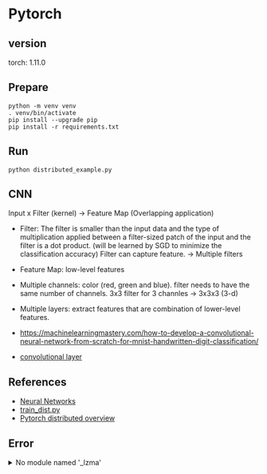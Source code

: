 # Pytorch

## version

torch: 1.11.0

## Prepare

```
python -m venv venv
. venv/bin/activate
pip install --upgrade pip
pip install -r requirements.txt
```

## Run

```
python distributed_example.py
```

## CNN

Input x Filter (kernel) -> Feature Map (Overlapping application)

- Filter: The filter is smaller than the input data and the type of multiplication applied between a filter-sized patch of the input and the filter is a dot product. (will be learned by SGD to minimize the classification accuracy) Filter can capture feature. -> Multiple filters
- Feature Map: low-level features
- Multiple channels: color (red, green and blue). filter needs to have the same number of channels. 3x3 filter for 3 channles -> 3x3x3 (3-d)
- Multiple layers: extract features that are combination of lower-level features.

- https://machinelearningmastery.com/how-to-develop-a-convolutional-neural-network-from-scratch-for-mnist-handwritten-digit-classification/
- [convolutional layer](https://machinelearningmastery.com/convolutional-layers-for-deep-learning-neural-networks/)


## References

- [Neural Networks](https://pytorch.org/tutorials/beginner/blitz/neural_networks_tutorial.html#define-the-network)
- [train_dist.py](https://github.com/seba-1511/dist_tuto.pth/blob/gh-pages/train_dist.py)
- [Pytorch distributed overview](https://pytorch.org/tutorials/beginner/dist_overview.html)


## Error

<details><summary>No module named '_lzma'</summary>

```
Traceback (most recent call last):
  File "/Users/nakamasato/repos/nakamasato/ml-training/pytorch/distributed_example.py", line 4, in <module>
    import lzma
  File "/Users/nakamasato/.pyenv/versions/3.9.0/lib/python3.9/lzma.py", line 27, in <module>
    from _lzma import *
ModuleNotFoundError: No module named '_lzma'
```

```
brew install xz
```

```
pyenv uninstall 3.9.0
pyenv install 3.9.0
```
encountered error https://github.com/pyenv/pyenv/issues/2143

```
brew install pyenv # upgrade pyenv from 2.2.5 -> 2.3.1
```

```
pyenv install 3.9.0
```

</details>
